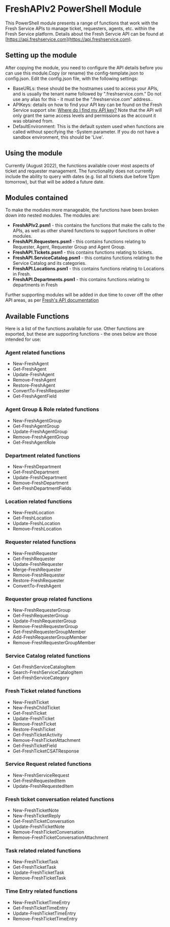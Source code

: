 # FreshAPIv2 PowerShell Module 

This PowerShell module presents a range of functions that work with the Fresh Service APIs to manage ticket, requesters, agents, etc. within the Fresh Service platform.
Details about the Fresh Servcie API can be found at [https://api.freshservice.com](https://api.freshservice.com).

## Setting up the module

After copying the module, you need to configure the API details before you can use this module.Copy (or rename) the config-template.json to config.json. Edit the config.json file, with the following settings:
* BaseURLs: these should be the hostnames used to access your APIs, and is usually the tenant name followed by ".freshservice.com." Do not use any alias for this - it must be the ".freshservice.com" address.. 
* APIKeys: details on how to find your API key can be found on the Fresh Service support site: [Where do I find my API key?](https://support.freshservice.com/en/support/solutions/articles/50000000306-where-do-i-find-my-api-key-) Note that the API will only grant the same access levels and permissions as the account it was obtained from.
* DefaultEnvironment: This is the default system used when functions are called without specifying the -System parameter. If you do not have a sandbox environment, this should be 'Live'. 

## Using the module

Currently (August 2022), the functions available cover most aspects of ticket and requester management. The functionality does not currently include the ability to query with dates (e.g. list all tickets due before 12pm tomorrow), but that will be added a future date.

## Modules contained

To make the modules more manageable, the functions have been broken down into nested modules. The modules are:
* **FreshAPIv2.psm1** - this contains the functions that make the calls to the APIs, as well as other shared functions to support functions in other modules.
* **FreshAPI.Requesters.psm1** - this contains functions relating to Requester, Agent, Requester Group and Agent Group.
* **FreshAPI.Tickets.psm1** - this contains functions relating to tickets.
* **FreshAPI.ServiceCatalog.psm1** - this contains functions relating to the Service Catalog and its categories.
* **FreshAPI.Locations.psm1** - this contains functions relating to Locations in Fresh.
* **FreshAPI.Departments.psm1** - this contains functions relating to departments in Fresh

Further supporting modules will be added in due time to cover off the other API areas, as per [Fresh's API documentation](https://api.freshservice.com/)

## Available Functions

Here is a list of the functions available for use. Other functions are exported, but these are supporting functions - the ones below are those intended for use:

### Agent related functions

* New-FreshAgent
* Get-FreshAgent
* Update-FreshAgent
* Remove-FreshAgent
* Restore-FreshAgent
* ConvertTo-FreshRequester
* Get-FreshAgentField

### Agent Group & Role related functions

* New-FreshAgentGroup
* Get-FreshAgentGroup
* Update-FreshAgentGroup
* Remove-FreshAgentGroup
* Get-FreshAgentRole

### Department related functions 

* New-FreshDepartment
* Get-FreshDepartment
* Update-FreshDepartment
* Remove-FreshDepartment
* Get-FreshDepartmentFields

### Location related functions

* New-FreshLocation
* Get-FreshLocation
* Update-FreshLocation
* Remove-FreshLocation

### Requester related functions

* New-FreshRequester
* Get-FreshRequester
* Update-FreshRequester
* Merge-FreshRequester
* Remove-FreshRequester
* Restore-FreshRequester
* ConvertTo-FreshAgent

### Requester group related functions

* New-FreshRequesterGroup
* Get-FreshRequesterGroup
* Update-FreshRequesterGroup
* Remove-FreshRequesterGroup
* Get-FreshRequesterGroupMember
* Add-FreshRequesterGroupMember
* Remove-FreshRequesterGroupMember

### Service Catalog related functions

* Get-FreshServiceCatalogItem
* Search-FreshServiceCatalogItem
* Get-FreshServiceCategory

### Fresh Ticket related functions

* New-FreshTicket
* New-FreshChildTicket
* Get-FreshTicket
* Update-FreshTicket
* Remove-FreshTicket
* Restore-FreshTicket
* Get-FreshTicketActivity
* Remove-FreshTicketAttachment
* Get-FreshTicketField
* Get-FreshTicketCSATResponse

### Service Request related functions

* New-FreshServiceRequest
* Get-FreshRequestedItem
* Update-FreshRequestedItem

### Fresh ticket conversation related functions

* New-FreshTicketNote
* New-FreshTicketReply
* Get-FreshTicketConversation
* Update-FreshTicketNote
* Remove-FreshTicketConversation
* Remove-FreshTicketConversationAttachment

### Task related related functions

* New-FreshTicketTask
* Get-FreshTicketTask
* Update-FreshTicketTask
* Remove-FreshTicketTask

### Time Entry related functions

* New-FreshTicketTimeEntry
* Get-FreshTicketTimeEntry
* Update-FreshTicketTimeEntry
* Remove-FreshTicketTimeEntry
